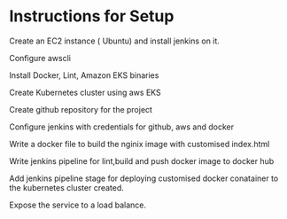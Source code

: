# Instructions for Setup

Create an EC2 instance ( Ubuntu) and install jenkins on it.

Configure awscli

Install Docker, Lint, Amazon EKS binaries

Create Kubernetes cluster using aws EKS 

Create github repository for the project

Configure jenkins with credentials for github, aws and docker

Write a docker file to build the nginix image with customised index.html

Write jenkins pipeline for lint,build and push docker image to docker hub

Add jenkins pipeline stage for deploying customised docker conatainer to the kubernetes cluster created.

Expose the service to a load balance.
